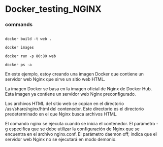 # Docker_testing_NGINX

### commands

```

docker build -t web .

docker images

docker run -p 80:80 web

docker ps -a

```


En este ejemplo, estoy creando una imagen Docker que contiene un servidor web Nginx que sirve un sitio web HTML.

La imagen Docker se basa en la imagen oficial de Nginx de Docker Hub. Esta imagen ya contiene un servidor web Nginx preconfigurado.

Los archivos HTML del sitio web se copian en el directorio /usr/share/nginx/html del contenedor. Este directorio es el directorio predeterminado en el que Nginx busca archivos HTML.

El comando nginx se ejecuta cuando se inicia el contenedor. El parámetro -g especifica que se debe utilizar la configuración de Nginx que se encuentra en el archivo nginx.conf. El parámetro daemon off; indica que el servidor web Nginx no se ejecutará en modo demonio.
